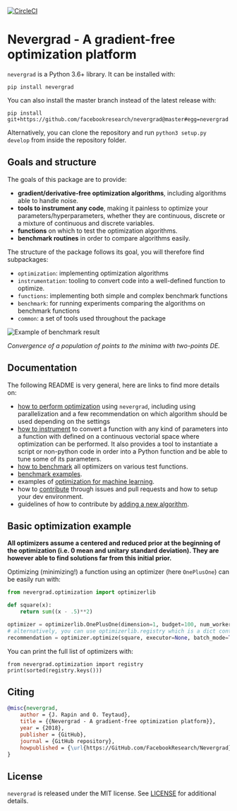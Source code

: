 [![CircleCI](https://circleci.com/gh/facebookresearch/nevergrad/tree/master.svg?style=svg)](https://circleci.com/gh/facebookresearch/nevergrad/tree/master)

# Nevergrad - A gradient-free optimization platform

`nevergrad` is a Python 3.6+ library. It can be installed with:

```
pip install nevergrad
```

You can also install the master branch instead of the latest release with:

```
pip install git+https://github.com/facebookresearch/nevergrad@master#egg=nevergrad
```

Alternatively, you can clone the repository and run `python3 setup.py develop` from inside the repository folder.



## Goals and structure

The goals of this package are to provide:
- **gradient/derivative-free optimization algorithms**, including algorithms able to handle noise.
- **tools to instrument any code**, making it painless to optimize your parameters/hyperparameters, whether they are continuous, discrete or a mixture of continuous and discrete variables.
- **functions** on which to test the optimization algorithms.
- **benchmark routines** in order to compare algorithms easily.

The structure of the package follows its goal, you will therefore find subpackages:
- `optimization`: implementing optimization algorithms
- `instrumentation`: tooling to convert code into a well-defined function to optimize.
- `functions`: implementing both simple and complex benchmark functions
- `benchmark`: for running experiments comparing the algorithms on benchmark functions
- `common`: a set of tools used throughout the package

![Example of benchmark result](TwoPointsDE.gif)

*Convergence of a population of points to the minima with two-points DE.*


## Documentation

The following README is very general, here are links to find more details on:
- [how to perform optimization](docs/optimization.md) using `nevergrad`, including using parallelization and a few recommendation on which algorithm should be used depending on the settings
- [how to instrument](docs/instrumentation.md) to convert a function with any kind of parameters into a function with defined on a continuous vectorial space where optimization can be performed. It also provides a tool to instantiate a script or non-python code in order into a Python function and be able to tune some of its parameters.
- [how to benchmark](docs/benchmarking.md) all optimizers on various test functions.
- [benchmark examples](docs/benchmarks.md).
- examples of [optimization for machine learning](docs/machinelearning.md).
- how to [contribute](.github/CONTRIBUTING.md) through issues and pull requests and how to setup your dev environment.
- guidelines of how to contribute by [adding a new algorithm](docs/adding_an_algorithm.md).


## Basic optimization example

**All optimizers assume a centered and reduced prior at the beginning of the optimization (i.e. 0 mean and unitary standard deviation). They are however able to find solutions far from this initial prior.**


Optimizing (minimizing!) a function using an optimizer (here `OnePlusOne`) can be easily run with:

```python
from nevergrad.optimization import optimizerlib

def square(x):
    return sum((x - .5)**2)

optimizer = optimizerlib.OnePlusOne(dimension=1, budget=100, num_workers=5)
# alternatively, you can use optimizerlib.registry which is a dict containing all optimizer classes
recommendation = optimizer.optimize(square, executor=None, batch_mode=True)
```

You can print the full list of optimizers with:
```
from nevergrad.optimization import registry
print(sorted(registry.keys()))
```

## Citing

```bibtex
@misc{nevergrad,
    author = {J. Rapin and O. Teytaud},
    title = {{Nevergrad - A gradient-free optimization platform}},
    year = {2018},
    publisher = {GitHub},
    journal = {GitHub repository},
    howpublished = {\url{https://GitHub.com/FacebookResearch/Nevergrad}},
}
```


## License

`nevergrad` is released under the MIT license. See [LICENSE](LICENSE) for additional details.

